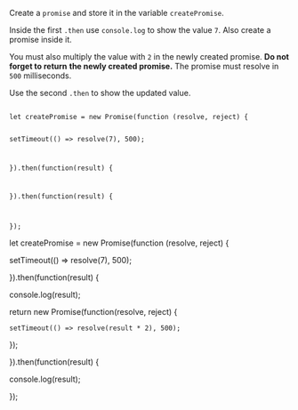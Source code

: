 Create a `promise`
and
store it in the variable `createPromise`.

Inside the first  `.then`
use `console.log` to show the value `7`.
Also create a promise inside it.

You must also multiply
the value with `2`
in the newly created promise.
**Do not forget to return**
**the newly created promise.**
The promise must resolve in `500` milliseconds.

Use the second `.then`
to show the updated value.

<Editor type="exercise" lang="javascript" runAsync="true" timeOut="2000">
<code>
let createPromise = new Promise(function (resolve, reject) {

  setTimeout(() => resolve(7), 500);

}).then(function(result) {

}).then(function(result) {

});
</code>

<solution>
let createPromise = new Promise(function (resolve, reject) {

  setTimeout(() => resolve(7), 500);

}).then(function(result) {

  console.log(result);

  return new Promise(function(resolve, reject) {

    setTimeout(() => resolve(result * 2), 500);

  });

}).then(function(result) {

  console.log(result);

});
</solution>
</Editor>